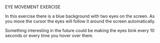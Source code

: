 EYE MOVEMENT EXERCISE

In this exercise there is a blue background with two eyes on the screen. As you move the cursor the eyes will follow it around the screen automatically. 

Something interesting in the future could be making the eyes bink every 10 seconds or every time you hover over them. 
